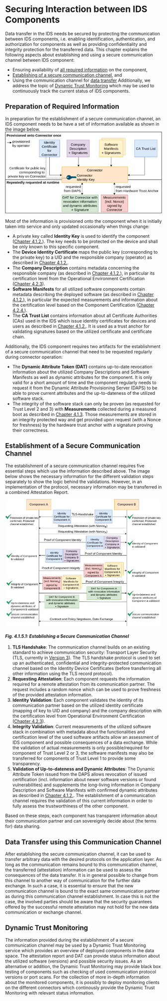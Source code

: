 # Securing Interaction between IDS Components

Data transfer in the IDS needs be secured by protecting the communication between IDS components, i.e. enabling identification, authentication, and authorization for components as well as providing confidentiality and integrity protection for the transferred data. This chapter explains the following aspects about establishing and using a secure communication channel between IDS component:
* Ensuring availability of [all required information](preparation-of-required-information) on the component,
* [Establishing of a secure communication channel](#establishment-of-a-secure-communication-channel), and
* Using the communication channel for [data transfer](#data-transfer-using-this-communication-channel)
Additionally, we address the topic of [Dynamic Trust Monitoring](#dynamic-trust-monitoring) which may be used to continuously track the current status of IDS components.

## Preparation of Required Information

In preparation for the establishment of a secure communication channel, an IDS component needs to be have a set of information available as shown in the image below.
![Overview Required Information](./media/information_for_communication_channel.png)

Most of the information is provisioned onto the component when it is initially taken into service and only updated occasionally when things change:
* A private key called **Identity Key** is used to identify the component ([Chapter 4.1.2.](./4_1_2_Identity_and_Trust_Management.md)). The key needs to be protected on the device and shall be only known to this specific component.
* The **Device Identity Certificate** maps the public key (corresponding to the private key) to a UID and the responsible company (operator) as described in [Chapter 4.1.2.](./4_1_2_Identity_and_Trust_Management.md).
* The **Company Description** contains metadata concerning the responsible company (as described in [Chapter 4.1.2.](./4_1_2_Identity_and_Trust_Management.md)), in particular its certification level from the Operational Environment Certification ([Chapter 4.2.3](../4_2_Certification_Perspective/4_2_3_Operational_Environment_Certification.md)).
* **Software Manifests** for all utilized software components contain metadata describing the deployed software (as described in [Chapter 4.1.2.](./4_1_2_Identity_and_Trust_Management.md)), in particular the expected measurements and information about the certification level based on the Component Certification ([Chapter 4.2.4.](../4_2_Certification_Perspective/4_2_4_Component_Certification.md)).
* The **CA Trust List** contains information about all Certificate Authorities (CAs) used in the IDS which issue identity certificates for devices and users as described in [Chapter 4.1.2.](./4_1_2_Identity_and_Trust_Management.md). It is used as a trust anchor for validating signatures based on the utilized certificate and certificate chain.

Additionally, the IDS component requires two artifacts for the establishment of a secure communication channel that need to be requested regularly during connector operation:
* The **Dynamic Attribute Token (DAT)** contains up-to-date revocation information about the utilized Company Descriptions and Software Manifests as well as dynamic attributes for the component. It is only valid for a short amount of time and the component regularly needs to request it from the Dynamic Attribute Provisioning Server (DAPS) to be able to prove current attributes and the up-to-dateness of the utilized software stack.
* The integrity of the software stack can only be proven (as requested for Trust Level 2 and 3) with **Measurements** collected during a measured boot as described in [Chapter 4.1.3](./4_1_3_Securing_the_Platform.md). Those measurements are stored in an integrity protected way and get provided upon request (with a Nonce for freshness) by the hardware trust anchor with a signature proving their correctness.

## Establishment of a Secure Communication Channel
The establishment of a secure communication channel requires five essential steps which use the information described above. The image below shows the necessary information for the different validation steps separately to show the logic behind the validations. However, in an implementation of the protocol, necessary information may be transferred in a combined Attestation Report.

![Communication Channel Establishment](./media/communication_channel_establishment.png)
####  _Fig. 4.1.5.1: Establishing a Secure Communication Channel_

1. **TLS Handshake**: The communication channel builds on an existing standard to achieve communication security: Transport Layer Security (TLS, currently in
[Version 3](https://datatracker.ietf.org/doc/html/rfc8446)). The TLS handshake protocol is used to set up an authenticated, confidential and integrity-protected communication channel based on the Identity Device Certificates (before transferring all other information using the TLS record protocol).
2. **Requesting Attestation**: Each component requests the information required for a remote attestation from its communication partner. The request includes a random nonce which can be used to prove freshness of the provided attestation information.
3. **Identity Validation**: Each component validates the identity of its communication partner based on the utilized identity certificate (mapping of key to UID and company) and the company description with the certification level from Operational Environment Certification ([Chapter 4.2.3](../4_2_Certification_Perspective/4_2_3_Operational_Environment_Certification.md)).
4. **Integrity Validation**: Current measurements of the utilized software stack in combination with metadata about the functionalities and certification level of the used software artifacts allow an assessment of IDS component and possible consequences of a data exchange. While the validation of actual measurements is only possible/required for component of Trust Level 2 or 3, the software manifests may also be transferred for components of Trust Level 1 to provide some transparency.
5. **Validation of Up-to-dateness and Dynamic Attributes**: The Dynamic Attribute Token issued from the DAPS allows revocation of issued certification (incl. information about newer software versions or found vulnerabilities) and supplements the long-living information in Company Description and Software Manifests with confirmed dynamic attributes as described in [Chapter 4.1.2.](./4_1_2_Identity_and_Trust_Management.md). The establishment of a communication channel requires the validation of this current information in order to fully assess the trustworthiness of the other component.

Based on these steps, each component has transparent information about their communication partner and can sovereignly decide about (the terms for) data sharing.

## Data Transfer using this Communication Channel

After establishing the secure communication channel, it can be used to transfer arbitrary data with the desired protocols on the application layer.
As long as the communication remains bound to this communication channel, the transferred (attestation) information can be used to assess the consequences of the data transfer. It is in general possible to change from this channel to another way of communication for the further data exchange. In such a case, it is essential to ensure that the new communication channel is bound to the exact same communication partner as during this communication channel establishment. In case this is not the case, the involved parties should be aware that the security guarantees offered by the successful remote attestation may not hold for the new data communication or exchange channel.

## Dynamic Trust Monitoring
The information provided during the establishment of a secure communication channel may be used by a Dynamic Trust Monitoring service which provides an overview of deployed components in the data space. The attestation report and DAT can provide status information about the utilized software (versions) and possible security issues. As an alternative or addition, the Dynamic Trust Monitoring may provide black box testing of components such as checking of used communication protocol versions or port scans.  For the collection of more in-depth information about the monitored components, it is possibly to deploy monitoring clients on the different connectors which continously provide the Dynamic Trust Monitoring with relevant status information.
